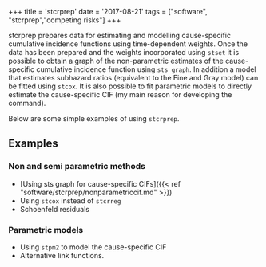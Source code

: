 +++
title = 'stcrprep'
date = '2017-08-21'
tags = ["software", "stcrprep","competing risks"]
+++

stcrprep prepares data for estimating and modelling cause-specific cumulative incidence functions using time-dependent weights. Once the data has been prepared and the weights incorporated using `stset` it is possible to obtain a graph of the non-parametric estimates of the cause-specific cumulative incidence function using `sts graph`.  In addition a model that estimates subhazard ratios (equivalent to the Fine and Gray model) can be fitted using `stcox`. It is also possible to fit parametric models to directly estimate the cause-specific CIF (my main reason for developing the command).

Below are some simple examples of using `stcrprep`. 

## Examples

### Non and semi parametric methods
- [Using sts graph for cause-specific CIFs]({{< ref "software/stcrprep/nonparametriccif.md" >}}) 
- Using `stcox` instead of `stcrreg`
- Schoenfeld residuals

### Parametric models
- Using `stpm2` to model the cause-specific CIF
- Alternative link functions.



